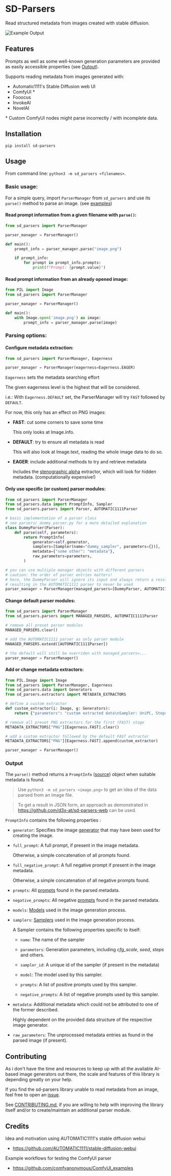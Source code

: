# SD-Parsers
Read structured metadata from images created with stable diffusion.

![Example Output](example_output.png)

## Features

Prompts as well as some well-known generation parameters are provided as easily accessible properties (see [Output](#output)).

Supports reading metadata from images generated with:
* Automatic1111's Stable Diffusion web UI
* ComfyUI *
* Fooocus
* InvokeAI
* NovelAI

\* Custom ComfyUI nodes might parse incorrectly / with incomplete data.

## Installation
```
pip install sd-parsers
```

## Usage

From command line: ```python3 -m sd_parsers <filenames>```.


### Basic usage:

For a simple query, import ```ParserManager``` from ```sd_parsers``` and use its ```parse()``` method to parse an image. (see [examples](examples))

#### Read prompt information from a given filename with `parse()`:
```python
from sd_parsers import ParserManager

parser_manager = ParserManager()

def main():
    prompt_info = parser_manager.parse("image.png")

    if prompt_info:
        for prompt in prompt_info.prompts:
            print(f"Prompt: {prompt.value}")
```

#### Read prompt information from an already opened image:
```python
from PIL import Image
from sd_parsers import ParserManager

parser_manager = ParserManager()

def main():
    with Image.open('image.png') as image:
        prompt_info = parser_manager.parse(image)
```

### Parsing options:

#### Configure metadata extraction:
```python
from sd_parsers import ParserManager, Eagerness

parser_manager = ParserManager(eagerness=Eagerness.EAGER)
```

`Eagerness` sets the metadata searching effort

The given eagerness level is the highest that will be considered. 

i.e.: With `Eagerness.DEFAULT` set, the ParserManager will try `FAST` followed by `DEFAULT`.

For now, this only has an effect on PNG images:
- **FAST**: cut some corners to save some time

  This only looks at Image.info.

- **DEFAULT**: try to ensure all metadata is read

  This will also look at Image.text, reading the whole image data to do so.

- **EAGER**: include additional methods to try and retrieve metadata

  Includes the [stenographic alpha](src/sd_parsers/extractors/_png_stenographic_alpha.py) extractor, which will look for hidden metadata. (computationally expensive!)


#### Only use specific (or custom) parser modules:

```python
from sd_parsers import ParserManager
from sd_parsers.data import PromptInfo, Sampler
from sd_parsers.parsers import Parser, AUTOMATIC1111Parser

# basic implementation of a parser class
# see parsers/_dummy_parser.py for a more detailed explanation
class DummyParser(Parser):
    def parse(self, parameters):
        return PromptInfo(
            generator=self.generator,
            samplers=[Sampler(name="dummy_sampler", parameters={})],
            metadata={"some other": "metadata"},
            raw_parameters=parameters,
        )

# you can use multiple manager objects with different parsers
# caution: the order of parser entries matters!
# here, the DummyParser will ignore its input and always return a result,
# resulting in the AUTOMATIC1111 parser to never be used
parser_manager = ParserManager(managed_parsers=[DummyParser, AUTOMATIC1111Parser])
```

#### Change default parser modules:

```python
from sd_parsers import ParserManager
from sd_parsers.parsers import MANAGED_PARSERS, AUTOMATIC1111Parser

# remove all preset parser modules
MANAGED_PARSERS.clear()

# add the AUTOMATIC1111 parser as only parser module
MANAGED_PARSERS.extend([AUTOMATIC1111Parser])

# the default will still be overriden with managed_parsers=...
parser_manager = ParserManager()
```

#### Add or change metadata extractors:

```python
from PIL.Image import Image
from sd_parsers import ParserManager, Eagerness
from sd_parsers.data import Generators
from sd_parsers.extractors import METADATA_EXTRACTORS

# define a custom extractor
def custom_extractor(i: Image, g: Generators):
    return {"parameters": "custom extracted data\nSampler: UniPC, Steps: 15, CFG scale: 5"}

# remove all preset PNG extractors for the first (FAST) stage
METADATA_EXTRACTORS["PNG"][Eagerness.FAST].clear()

# add a custom extractor followed by the default FAST extractor
METADATA_EXTRACTORS["PNG"][Eagerness.FAST].append(custom_extractor)

parser_manager = ParserManager()
```

### Output
The `parse()` method returns a `PromptInfo` ([source](src/sd_parsers/data/prompt_info.py)) object when suitable metadata is found.

> Use ```python3 -m sd_parsers <image.png>``` to get an idea of the data parsed from an image file.

> To get a result in JSON form, an approach as demonstrated in https://github.com/d3x-at/sd-parsers-web can be used.

`PromptInfo` contains the following properties :
* `generator`: Specifies the image [generator](src/sd_parsers/data/generators.py) that may have been used for creating the image.

* `full_prompt`: A full prompt, if present in the image metadata.

  Otherwise, a simple concatenation of all prompts found.

* `full_negative_prompt`: A full negative prompt if present in the image metadata. 
  
  Otherwise, a simple concatenation of all negative prompts found.

* `prompts`: All [prompts](src/sd_parsers/data/prompt.py) found in the parsed metadata.

* `negative_prompts`: All negative [prompts](src/sd_parsers/data/prompt.py) found in the parsed metadata.

* `models`: [Models](src/sd_parsers/data/model.py) used in the image generation process.

* `samplers`: [Samplers](src/sd_parsers/data/sampler.py) used in the image generation process.

  A Sampler contains the following properties specific to itself:
    * `name`: The name of the sampler

    * `parameters`: Generation parameters, including _cfg_scale_, _seed_, _steps_ and others.

    * `sampler_id`: A unique id of the sampler (if present in the metadata)

    * `model`: The model used by this sampler.

    * `prompts`: A list of positive prompts used by this sampler.
    
    * `negative_prompts`: A list of negative prompts used by this sampler.

* `metadata`: Additional metadata which could not be attributed to one of the former described.

  Highly dependent on the provided data structure of the respective image generator.

* `raw_parameters`: The unprocessed metadata entries as found in the parsed image (if present).

## Contributing
As i don't have the time and resources to keep up with all the available AI-based image generators out there, the scale and features of this library is depending greatly on your help.

If you find the sd-parsers library unable to read metadata from an image, feel free to open an [issue](https://github.com/d3x-at/sd-parsers/issues).

See [CONTRIBUTING.md](https://github.com/d3x-at/sd-parsers/blob/master/.github/CONTRIBUTING.md), if you are willing to help with improving the library itself and/or to create/maintain an additional parser module.


## Credits
Idea and motivation using AUTOMATIC1111's stable diffusion webui
- https://github.com/AUTOMATIC1111/stable-diffusion-webui

Example workflows for testing the ComfyUI parser
- https://github.com/comfyanonymous/ComfyUI_examples
